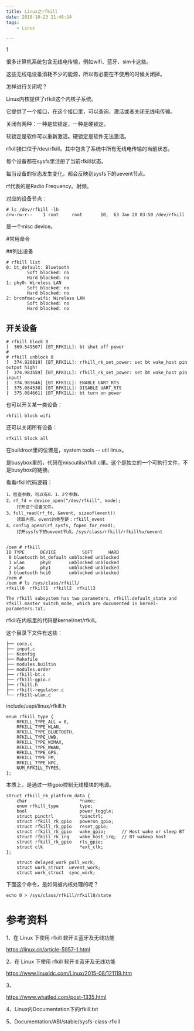 ```yaml
---
title: Linux之rfkill
date: 2018-10-23 21:46:14
tags:
	- Linux

---
```


1

很多计算机系统包含无线电传输，例如wifi、蓝牙、sim卡这些。

这些无线电设备消耗不少的能源，所以有必要在不使用的时候关闭掉。

怎样进行关闭呢？

Linux内核提供了rfkill这个内核子系统。

它提供了一个接口，在这个接口里，可以查询、激活或者关闭无线电传输。

关闭有两种：一种是软锁定，一种是硬锁定。

软锁定是软件可以重新激活。硬锁定是软件无法激活。

rfkill接口位于/dev/rfkill。其中包含了系统中所有无线电传输的当前状态。

每个设备都在sysfs里注册了当前rfkill状态。

每当设备的状态发生变化，都会反映到sysfs下的uevent节点。





rf代表的是Radio Frequency。射频。

对应的设备节点：

```
# ls /dev/rfkill -lh
crw-rw-r--    1 root     root       10,  63 Jan 20 03:50 /dev/rfkill
```

是一个misc device。



#常用命令

##列出设备

```
# rfkill list
0: bt_default: Bluetooth
        Soft blocked: no
        Hard blocked: no
1: phy0: Wireless LAN
        Soft blocked: no
        Hard blocked: no
2: brcmfmac-wifi: Wireless LAN
        Soft blocked: no
        Hard blocked: no
```

## 开关设备



```
# rfkill block 0
[  369.549507] [BT_RFKILL]: bt shut off power
# 
# rfkill unblock 0
[  374.920819] [BT_RFKILL]: rfkill_rk_set_power: set bt wake_host pin output high!
[  374.983559] [BT_RFKILL]: rfkill_rk_set_power: set bt wake_host pin input!
[  374.983646] [BT_RFKILL]: ENABLE UART_RTS
[  375.084530] [BT_RFKILL]: DISABLE UART_RTS
[  375.084661] [BT_RFKILL]: bt turn on power
```

也可以开关某一类设备：

```
rkfill block wifi
```

还可以关闭所有设备：

```
rfkill block all
```



在buildroot里的位置是，system tools -- util linux。

是busybox里的，代码在miscutils/rfkill.c里。这个是独立的一个可执行文件，不是busybox的链接。

看看rfkill代码逻辑：

```
1、检查参数，可以有0、1、2个参数。
2、rf_fd = device_open("/dev/rfkill", mode);
	打开这个设备文件。
3、full_read(rf_fd, &event, sizeof(event))
	读取内容。event的类型是：rfkill_event
4、config_open2(rf_sysfs, fopen_for_read);
	打开sysfs下的uevent节点。/sys/class/rfkill/rfkill%u/uevent
	
```



```
/oem # rfkill                               
ID TYPE      DEVICE          SOFT      HARD 
 0 bluetooth bt_default unblocked unblocked 
 1 wlan      phy0       unblocked unblocked 
 2 wlan      phy1       unblocked unblocked 
 3 bluetooth hci0       unblocked unblocked 
/oem #                                      
/oem # ls /sys/class/rfkill/                
rfkill0  rfkill1  rfkill2  rfkill3          
```



```
The rfkill subsystem has two parameters, rfkill.default_state and
rfkill.master_switch_mode, which are documented in kernel-parameters.txt.
```

rfkill在内核里的代码是kernel/net/rfkill。

这个目录下文件有这些：

```
├── core.c
├── input.c
├── Kconfig
├── Makefile
├── modules.builtin
├── modules.order
├── rfkill-bt.c
├── rfkill-gpio.c
├── rfkill.h
├── rfkill-regulator.c
└── rfkill-wlan.c
```

include/uapi/linux/rfkill.h

```
enum rfkill_type {
	RFKILL_TYPE_ALL = 0,
	RFKILL_TYPE_WLAN,
	RFKILL_TYPE_BLUETOOTH,
	RFKILL_TYPE_UWB,
	RFKILL_TYPE_WIMAX,
	RFKILL_TYPE_WWAN,
	RFKILL_TYPE_GPS,
	RFKILL_TYPE_FM,
	RFKILL_TYPE_NFC,
	NUM_RFKILL_TYPES,
};
```

本质上，是通过一些gpio控制无线模块的电源。

```
struct rfkill_rk_platform_data {
    char                    *name;
    enum rfkill_type        type;
    bool                    power_toggle;
    struct pinctrl          *pinctrl;
    struct rfkill_rk_gpio   poweron_gpio;
    struct rfkill_rk_gpio   reset_gpio;
    struct rfkill_rk_gpio   wake_gpio;      // Host wake or sleep BT
    struct rfkill_rk_irq    wake_host_irq;  // BT wakeup host
    struct rfkill_rk_gpio   rts_gpio;
    struct clk              *ext_clk;
};
```



```
	struct delayed_work	poll_work;
	struct work_struct	uevent_work;
	struct work_struct	sync_work;
```



下面这个命令，是如何被内核处理的呢？

```
echo 0 > /sys/class/rfkill/rfkill0/state
```



# 参考资料

1、在 Linux 下使用 rfkill 软开关蓝牙及无线功能 

https://linux.cn/article-5957-1.html

2、在 Linux 下使用 rfkill 软开关蓝牙及无线功能

https://www.linuxidc.com/Linux/2015-08/121119.htm

3、

https://www.whatled.com/post-1335.html

4、Linux内Documentation下的rfkill.txt

5、Documentation/ABI/stable/sysfs-class-rfkill